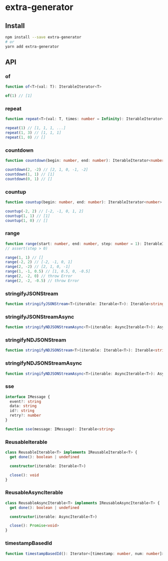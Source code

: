# extra-generator

## Install

```sh
npm install --save extra-generator
# or
yarn add extra-generator
```

## API

### of

```ts
function of<T>(val: T): IterableIterator<T>
```

```js
of(1) // [1]
```

### repeat

```ts
function repeat<T>(val: T, times: number = Infinity): IterableIterator<T>
```

```js
repeat(1) // [1, 1, 1, ...]
repeat(1, 3) // [1, 1, 1]
repeat(1, 0) // []
```

### countdown

```ts
function countdown(begin: number, end: number): IterableIterator<number>
```

```js
countdown(2, -2) // [2, 1, 0, -1, -2]
countdown(1, 1) // [1]
countdown(0, 1) // []
```

### countup

```ts
function countup(begin: number, end: number): IterableIterator<number>
```

```js
countup(-2, 2) // [-2, -1, 0, 1, 2]
countup(1, 1) // [1]
countup(1, 0) // []
```

### range

```ts
function range(start: number, end: number, step: number = 1): IterableIterator<number>
// assert(step > 0)
```

```js
range(1, 1) // []
range(-2, 2) // [-2, -1, 0, 1]
range(2, -2) // [2, 1, 0, -1]
range(1, -1, 0.5) // [1, 0.5, 0, -0.5]
range(2, -2, 0) // throw Error
range(2, -2, -0.5) // throw Error
```

### stringifyJSONStream

```ts
function stringifyJSONStream<T>(iterable: Iterable<T>): Iterable<string>
```

### stringifyJSONStreamAsync

```ts
function stringifyNDJSONStreamAsync<T>(iterable: AsyncIterable<T>): AsyncIterable<string>
```

### stringifyNDJSONStream

```ts
function stringifyNDJSONStream<T>(iterable: Iterable<T>): Iterable<string>
```

### stringifyNDJSONStreamAsync

```ts
function stringifyNDJSONStreamAsync<T>(iterable: AsyncIterable<T>): AsyncIterable<string>
```

### sse

```ts
interface IMessage {
  event?: string
  data: string
  id?: string
  retry?: number
}

function sse(message: IMessage): Iterable<string>
```

### ReusableIterable

```ts
class ReusableIterable<T> implements IReusableIterable<T> {
  get done(): boolean | undefined

  constructor(iterable: Iterable<T>)

  close(): void
}
```

### ReusableAsyncIterable

```ts
class ReusableAsyncIterable<T> implements IReusableAsyncIterable<T> {
  get done(): boolean | undefined

  constructor(iterable: AsyncIterable<T>)

  close(): Promise<void>
}
```

### timestampBasedId

```ts
function timestampBasedId(): Iterator<[timestamp: number, num: number]>
```
